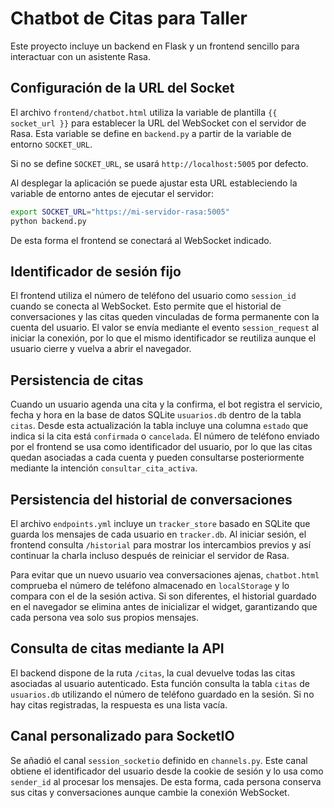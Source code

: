 # Chatbot de Citas para Taller

Este proyecto incluye un backend en Flask y un frontend sencillo para interactuar con un asistente Rasa.

## Configuración de la URL del Socket

El archivo `frontend/chatbot.html` utiliza la variable de plantilla `{{ socket_url }}` para establecer la URL del WebSocket con el servidor de Rasa. Esta variable se define en `backend.py` a partir de la variable de entorno `SOCKET_URL`.

Si no se define `SOCKET_URL`, se usará `http://localhost:5005` por defecto.

Al desplegar la aplicación se puede ajustar esta URL estableciendo la variable de entorno antes de ejecutar el servidor:

```bash
export SOCKET_URL="https://mi-servidor-rasa:5005"
python backend.py
```

De esta forma el frontend se conectará al WebSocket indicado.

## Identificador de sesión fijo

El frontend utiliza el número de teléfono del usuario como `session_id` cuando se conecta al WebSocket. Esto permite que el historial de conversaciones y las citas queden vinculadas de forma permanente con la cuenta del usuario. El valor se envía mediante el evento `session_request` al iniciar la conexión, por lo que el mismo identificador se reutiliza aunque el usuario cierre y vuelva a abrir el navegador.

## Persistencia de citas

Cuando un usuario agenda una cita y la confirma, el bot registra el servicio,
fecha y hora en la base de datos SQLite `usuarios.db` dentro de la tabla
`citas`. Desde esta actualización la tabla incluye una columna `estado` que
indica si la cita está `confirmada` o `cancelada`. El número de teléfono enviado
por el frontend se usa como identificador del usuario, por lo que las citas
quedan asociadas a cada cuenta y pueden consultarse posteriormente mediante la
intención `consultar_cita_activa`.

## Persistencia del historial de conversaciones

El archivo `endpoints.yml` incluye un `tracker_store` basado en SQLite que
guarda los mensajes de cada usuario en `tracker.db`. Al iniciar sesión, el
frontend consulta `/historial` para mostrar los intercambios previos y así
continuar la charla incluso después de reiniciar el servidor de Rasa.

Para evitar que un nuevo usuario vea conversaciones ajenas, `chatbot.html`
comprueba el número de teléfono almacenado en `localStorage` y lo compara con el
de la sesión activa. Si son diferentes, el historial guardado en el navegador se
elimina antes de inicializar el widget, garantizando que cada persona vea solo
sus propios mensajes.

## Consulta de citas mediante la API

El backend dispone de la ruta `/citas`, la cual devuelve todas las citas
asociadas al usuario autenticado. Esta función consulta la tabla `citas` de
`usuarios.db` utilizando el número de teléfono guardado en la sesión. Si no hay
citas registradas, la respuesta es una lista vacía.

## Canal personalizado para SocketIO

Se añadió el canal `session_socketio` definido en `channels.py`. Este canal
obtiene el identificador del usuario desde la cookie de sesión y lo usa como
`sender_id` al procesar los mensajes. De esta forma, cada persona conserva sus
citas y conversaciones aunque cambie la conexión WebSocket.